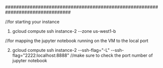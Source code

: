 ################################################################################

//for starting your instance
1. gcloud compute ssh instance-2 --zone us-west1-b 

//for mapping  the jupyter notebook running on the VM to the local port

2. gcloud compute ssh instance-2 --ssh-flag="-L" --ssh-flag="2222:localhost:8888" //make sure to check the port number of jupyter notebook
